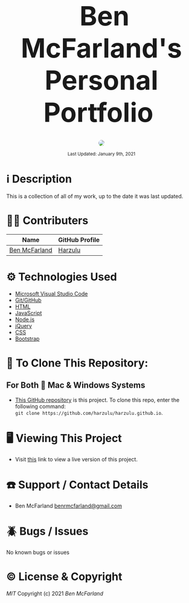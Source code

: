 <br>
<p align="center">
  <b style="margin-left: 1rem; margin-right: 1rem; font-size: 5em">Ben McFarland's Personal Portfolio</b>
</p>

<p align="center">
    <br>
    <a href="https://github.com/Harzulu">
        <img style="border-radius: 100%" src="https://avatars3.githubusercontent.com/u/55816973?s=460&u=46b7375105009121ce5ce53643553fef0ba2be14&v=4">
    </a>
</p>

<p align="center">
  <small>Last Updated: January 9th, 2021</small>
</p>

# ℹ️ Description

This is a collection of all of my work, up to the date it was last updated.

# 🧑‍💻 Contributers

| Name | GitHub Profile |
|------|----------------|
|[Ben McFarland](https://www.linkedin.com/in/benjamin-mcf/)|[Harzulu](https://github.com/harzulu)|

# ⚙️ Technologies Used

* <a href="https://code.visualstudio.com/">Microsoft Visual Studio Code</a>
* <a href="https://github.com/">Git/GitHub</a>
* <a href="https://www.w3schools.com/html/html_intro.asp">HTML</a>
* <a href="https://www.javascript.com/">JavaScript</a>
* <a href="https://nodejs.org/en/">Node.js</a>
* <a href="https://jquery.com/">jQuery</a>
* <a href="https://developer.mozilla.org/en-US/docs/Learn/CSS">CSS</a>
* <a href="https://getbootstrap.com/">Bootstrap</a>

# 💾 To Clone This Repository:

## For Both  Mac & Windows Systems

* <a href="https://github.com/harzulu/harzulu.github.io">This GitHub repository</a> is this project. To clone this repo, enter the following command:
<br> `git clone https://github.com/harzulu/harzulu.github.io`.


# 🖥️ Viewing This Project

* Visit <a href="https://harzulu.github.io/">this</a> link to view a live version of this project.

# ☎️ Support / Contact Details

* Ben McFarland benrmcfarland@gmail.com

# 🪲 Bugs / Issues

No known bugs or issues

# ©️ License & Copyright

_MIT_ Copyright (c) 2021 *_Ben McFarland_*